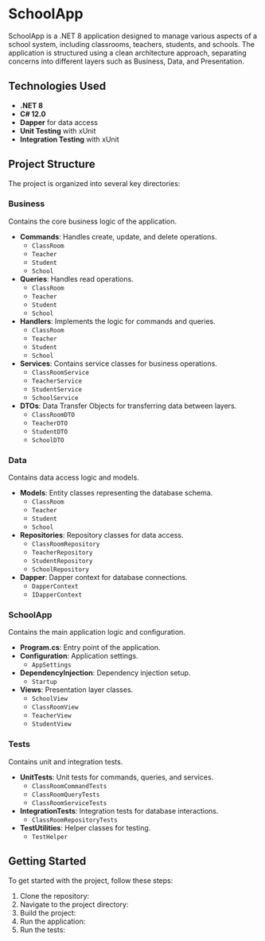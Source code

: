 # SchoolApp

SchoolApp is a .NET 8 application designed to manage various aspects of a school system, including classrooms, teachers, students, and schools. The application is structured using a clean architecture approach, separating concerns into different layers such as Business, Data, and Presentation.

## Technologies Used

- **.NET 8**
- **C# 12.0**
- **Dapper** for data access
- **Unit Testing** with xUnit
- **Integration Testing** with xUnit

## Project Structure

The project is organized into several key directories:

### Business

Contains the core business logic of the application.

- **Commands**: Handles create, update, and delete operations.
  - `ClassRoom`
  - `Teacher`
  - `Student`
  - `School`
- **Queries**: Handles read operations.
  - `ClassRoom`
  - `Teacher`
  - `Student`
  - `School`
- **Handlers**: Implements the logic for commands and queries.
  - `ClassRoom`
  - `Teacher`
  - `Student`
  - `School`
- **Services**: Contains service classes for business operations.
  - `ClassRoomService`
  - `TeacherService`
  - `StudentService`
  - `SchoolService`
- **DTOs**: Data Transfer Objects for transferring data between layers.
  - `ClassRoomDTO`
  - `TeacherDTO`
  - `StudentDTO`
  - `SchoolDTO`

### Data

Contains data access logic and models.

- **Models**: Entity classes representing the database schema.
  - `ClassRoom`
  - `Teacher`
  - `Student`
  - `School`
- **Repositories**: Repository classes for data access.
  - `ClassRoomRepository`
  - `TeacherRepository`
  - `StudentRepository`
  - `SchoolRepository`
- **Dapper**: Dapper context for database connections.
  - `DapperContext`
  - `IDapperContext`

### SchoolApp

Contains the main application logic and configuration.

- **Program.cs**: Entry point of the application.
- **Configuration**: Application settings.
  - `AppSettings`
- **DependencyInjection**: Dependency injection setup.
  - `Startup`
- **Views**: Presentation layer classes.
  - `SchoolView`
  - `ClassRoomView`
  - `TeacherView`
  - `StudentView`

### Tests

Contains unit and integration tests.

- **UnitTests**: Unit tests for commands, queries, and services.
  - `ClassRoomCommandTests`
  - `ClassRoomQueryTests`
  - `ClassRoomServiceTests`
- **IntegrationTests**: Integration tests for database interactions.
  - `ClassRoomRepositoryTests`
- **TestUtilities**: Helper classes for testing.
  - `TestHelper`

## Getting Started

To get started with the project, follow these steps:

1. Clone the repository:
2. Navigate to the project directory:
3. Build the project:
4. Run the application:
5. Run the tests:
